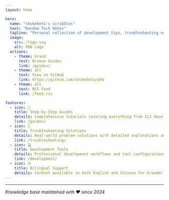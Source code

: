 ```yaml
---
layout: home

hero:
  name: "shukebeta's scribbles"
  text: "Random Tech Notes"
  tagline: "Personal collection of development tips, troubleshooting notes, and technical discoveries"
  image:
    src: /logo.svg
    alt: PKB Logo
  actions:
    - theme: brand
      text: Browse Guides
      link: /guides/
    - theme: alt
      text: View on GitHub
      link: https://github.com/shukebeta/pkb
    - theme: alt
      text: RSS Feed
      link: /feed.rss

features:
  - icon: 📖
    title: Step-by-Step Guides
    details: Comprehensive tutorials covering everything from CLI development to Docker automation
    link: /guides/
  - icon: 🔧
    title: Troubleshooting Solutions
    details: Real-world problem solutions with detailed explanations and code examples
    link: /troubleshooting/
  - icon: 💻
    title: Development Tools
    details: Professional development workflows and tool configurations
    link: /development/
  - icon: 🌐
    title: Bilingual Support
    details: Content available in both English and Chinese for broader accessibility
---
```


<script setup>
import DynamicHomePage from './.vitepress/components/DynamicHomePage.vue'
</script>

<DynamicHomePage />

---

*Knowledge base maintained with ❤️ since 2024*